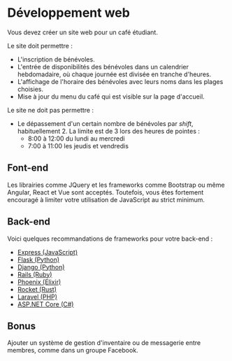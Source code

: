 # Développement web

Vous devez créer un site web pour un café étudiant.

Le site doit permettre :

* L'inscription de bénévoles.
* L'entrée de disponibilités des bénévoles dans un calendrier hebdomadaire,
  où chaque journée est divisée en tranche d'heures.
* L'affichage de l'horaire des bénévoles avec leurs noms dans les plages
  choisies.
* Mise à jour du menu du café qui est visible sur la page d'accueil.

Le site ne doit pas permettre :

* Le dépassement d'un certain nombre de bénévoles par *shift*, habituellement 2.
  La limite est de 3 lors des heures de pointes :
  * 8:00 à 12:00 du lundi au mercredi
  * 7:00 à 11:00 les jeudis et vendredis

## Font-end

Les librairies comme JQuery et les frameworks comme Bootstrap ou même Angular,
React et Vue sont acceptés. Toutefois, vous êtes fortement encouragé à limiter
votre utilisation de JavaScript au strict minimum.

## Back-end

Voici quelques recommandations de frameworks pour votre back-end :

* [Express (JavaScript)](//expressjs.com)
* [Flask (Python)](//flask.pocoo.org)
* [Django (Python)](//djangoproject.com)
* [Rails (Ruby)](//rubyonrails.org)
* [Phoenix (Elixir)](//phoenixframework.org)
* [Rocket (Rust)](//rocket.rs)
* [Laravel (PHP)](//laravel.com)
* [ASP.NET Core (C#)](//asp.net/core)

## Bonus

Ajouter un système de gestion d'inventaire ou de messagerie entre membres,
comme dans un groupe Facebook.
